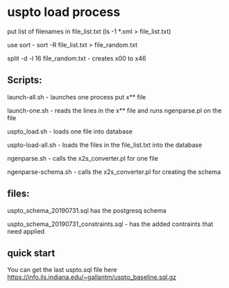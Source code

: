 # uspto load process

put list of filenames in file_list.txt (ls -1 *.xml > file_list.txt)

use sort - sort -R file_list.txt > file_random.txt

split -d -l 16 file_random.txt - creates x00 to x46

## Scripts:
launch-all.sh - launches one process put x** file

launch-one.sh - reads the lines in the x** file and runs ngenparse.pl on the file

uspto_load.sh - loads one file into database

uspto-load-all.sh - loads the files in the file_list.txt into the database

ngenparse.sh - calls the x2s_converter.pl for one file

ngenparse-schema.sh - calls the x2s_converter.pl for creating the schema

## files:

uspto_schema_20190731.sql has the postgresq schema

uspto_schema_20190731_constraints.sql - has the added contraints that need applied

## quick start

You can get the last uspto.sql file here https://info.ils.indiana.edu/~gallantm/uspto_baseline.sql.gz  
